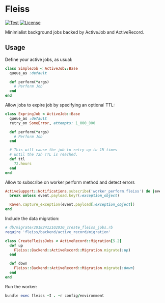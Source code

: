 # Fleiss

[![Test](https://github.com/bsm/fleiss/actions/workflows/test.yml/badge.svg)](https://github.com/bsm/fleiss/actions/workflows/test.yml)
[![License](https://img.shields.io/badge/License-Apache%202.0-blue.svg)](https://opensource.org/licenses/Apache-2.0)

Minimialist background jobs backed by ActiveJob and ActiveRecord.

## Usage

Define your active jobs, as usual:

```ruby
class SimpleJob < ActiveJob::Base
  queue_as :default

  def perform(*args)
    # Perform Job
  end
end
```

Allow jobs to expire job by specifying an optional TTL:

```ruby
class ExpringJob < ActiveJob::Base
  queue_as :default
  retry_on SomeError, attempts: 1_000_000

  def perform(*args)
    # Perform Job
  end

  # This will cause the job to retry up-to 1M times
  # until the 72h TTL is reached.
  def ttl
    72.hours
  end
end
```

Allow to subscribe on worker perform method and detect errors

```ruby
ActiveSupport::Notifications.subscribe('worker_perform.fleiss') do |event|
  break unless event.payload.key?(:exception_object)

  Raven.capture_exception(event.payload[:exception_object])
end
```

Include the data migration:

```ruby
# db/migrate/20182412102030_create_fleiss_jobs.rb
require 'fleiss/backend/active_record/migration'

class CreateFleissJobs < ActiveRecord::Migration[5.2]
  def up
    Fleiss::Backend::ActiveRecord::Migration.migrate(:up)
  end

  def down
    Fleiss::Backend::ActiveRecord::Migration.migrate(:down)
  end
end
```

Run the worker:

```ruby
bundle exec fleiss -I . -r config/environment
```
